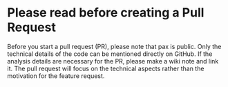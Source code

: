 # Please read before creating a Pull Request

Before you start a pull request (PR), please note that pax is public. Only the technical details of the code can be mentioned directly on GitHub.  If the analysis details are necessary for the PR, please make a wiki note and link it.  The pull request will focus on the technical aspects rather than the motivation for the feature request.
